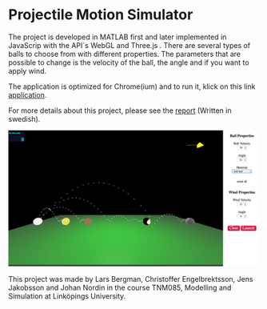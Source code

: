 # Projectile Motion Simulator

The project is developed in MATLAB first and later implemented in JavaScrip with the API´s WebGL and Three.js .
There are several types of balls to choose from with different properties. The parameters that are possible to change is the velocity of the ball, the angle and if you want to apply wind.

The application is optimized for Chrome(ium) and to run it, klick on this link [application](https://cdn.rawgit.com/chren574/Projectile-Motion-Simulator/master/index.html).

For more details about this project, please see the [report](https://cdn.rawgit.com/chren574/Projectile-Motion-Simulator/master/Projekt_Rapport.pdf) (Written in swedish).


![GitHub Logo](/images/kastbana_v2.png)

This project was made by Lars Bergman, Christoffer Engelbrektsson, Jens Jakobsson and Johan Nordin in the course TNM085, Modelling and Simulation at Linköpings University. 
